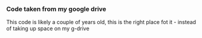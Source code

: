 ### Code taken from my google drive

This code is likely a couple of years old, this is the right place fot it - instead of taking up space on my g-drive
